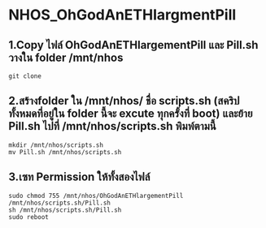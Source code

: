 # NHOS_OhGodAnETHlargmentPill

## 1.Copy ไฟล์ OhGodAnETHlargementPill และ Pill.sh วางใน folder /mnt/nhos
```
git clone 
```
## 2.สร้างfolder ใน /mnt/nhos/ ชื่อ scripts.sh (สคริปทั้งหมดที่อยู่ใน folder นี้จะ excute ทุกครั้งที่ boot) และย้าย Pill.sh ไปที่ /mnt/nhos/scripts.sh พิมพ์ตามนี้

```
mkdir /mnt/nhos/scripts.sh
mv Pill.sh /mnt/nhos/scripts.sh
```



## 3.เซท Permission ให้ทั้งสองไฟล์

```
sudo chmod 755 /mnt/nhos/OhGodAnETHlargementPill /mnt/nhos/scripts.sh/Pill.sh
sh /mnt/nhos/scripts.sh/Pill.sh
sudo reboot
```



